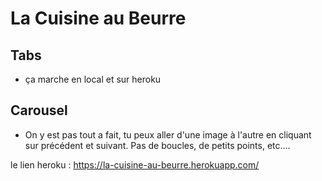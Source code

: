 # La Cuisine au Beurre

## Tabs

* ça marche en local et sur heroku

## Carousel

* On y est pas tout a fait, tu peux aller d'une image à l'autre en cliquant sur précédent et suivant. Pas de boucles, de petits points, etc....

le lien heroku : https://la-cuisine-au-beurre.herokuapp.com/

